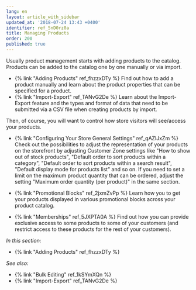 ```yaml
---
lang: en
layout: article_with_sidebar
updated_at: '2018-07-24 13:43 +0400'
identifier: ref_5nD0rz0a
title: Managing Products
order: 200
published: true
---
```

Usually product management starts with adding products to the catalog. Products can be added to the catalog one by one manually or via import. 
   
   * {% link "Adding Products" ref_fhzzxDTy %}
     Find out how to add a product manually and learn about the product properties that can be specified for a product.  
   * {% link "Import-Export" ref_TANvG2De %}
     Learn about the Import-Export feature and the types and format of data that need to be submitted via a CSV file when creating products by import.
     
Then, of course, you will want to control how store visitors will see/access your products. 

   * {% link "Configuring Your Store General Settings" ref_qAZlJxZm %}
     Check out the possibilities to adjust the representation of your products on the storefront by adjusting Customer Zone settings like "How to show out of stock products", "Default order to sort products within a category", "Default order to sort products within a search result", "Default display mode for products list" and so on.
     If you need to set a limit on the maximum product quantity that can be ordered, adjust the setting "Maximum order quantity (per product)" in the same section.
     
   * {% link "Promotional Blocks" ref_2jxmZvPp %} 
     Learn how you to get your products displayed in various promotional blocks across your product catalog. 

   * {% link "Memberships" ref_5JXPTA0A  %} 
     Find out how you can provide exclusive access to some products to some of your customers (and restrict access to these products for the rest of your customers).

_In this section:_

   * {% link "Adding Products" ref_fhzzxDTy %}

_See also:_

   * {% link "Bulk Editing" ref_1kSYmXQn %}
   * {% link "Import-Export" ref_TANvG2De %}